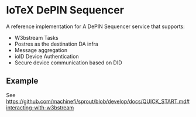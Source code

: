 # IoTeX DePIN Sequencer
A reference implementation for A DePIN Sequencer service that supports:
- W3bstream Tasks
- Postres as the destination DA infra
- Message aggregation
- ioID Device Authentication
- Secure device communication based on DID

## Example
See https://github.com/machinefi/sprout/blob/develop/docs/QUICK_START.md#interacting-with-w3bstream
 
